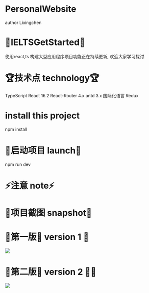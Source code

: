# PersonalWebsite

author
Lixingchen
# 🦄IELTSGetStarted🦄
使用react,ts 构建大型应用程序项目功能正在持续更新, 欢迎大家学习探讨
<br/>

# 🏆技术点 technology🏆
TypeScript
React 16.2 
React-Router 4.x
antd 3.x
国际化语言
Redux
# install this project 
npm install

# 🚀启动项目 launch🚀
npm run dev  

# ⚡️注意 note⚡️

# 🌌项目截图 snapshot🌌


# 📖第一版📖 version 1 🐷
<img src='./src/gitsource/show1.png' />

# 📖第二版📖 version 2 🐷🐷
<img src='./src/gitsource/show2.png' />